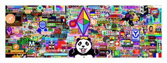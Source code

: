 <!-- This is a comment in HTML: Start of your GitHub profile README -->

<!-- Background Image -->
<!-- ![Background Image](redClouds.JPG) -->

<!-- Banner Image -->
<p align="center">
    <img src="eth_banner.jpg" alt="Ethereum Banner" />
</p>


